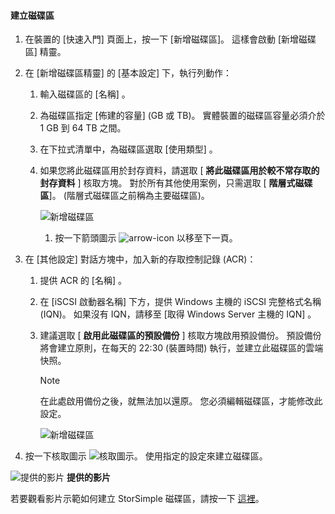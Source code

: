 <!--author=SharS last changed: 02/04/2016-->

#### <a name="to-create-a-volume"></a>建立磁碟區
1. 在裝置的 [快速入門] 頁面上，按一下 [新增磁碟區]。 這樣會啟動 [新增磁碟區] 精靈。
2. 在 [新增磁碟區精靈] 的 [基本設定] 下，執行列動作：
   
   1. 輸入磁碟區的 [名稱]  。
   2. 為磁碟區指定 [佈建的容量]  (GB 或 TB)。 實體裝置的磁碟區容量必須介於 1 GB 到 64 TB 之間。
   3. 在下拉式清單中，為磁碟區選取 [使用類型]  。 
   4. 如果您將此磁碟區用於封存資料，請選取 [ **將此磁碟區用於較不常存取的封存資料** ] 核取方塊。 對於所有其他使用案例，只需選取 [ **階層式磁碟區**]。 (階層式磁碟區之前稱為主要磁碟區)。
      
        ![新增磁碟區](./media/storsimple-create-volume/ScreenshotUpdate1VolumeFlow.png)
      
      1. 按一下箭頭圖示  ![arrow-icon](./media/storsimple-create-volume/HCS_ArrowIcon-include.png) 以移至下一頁。
3. 在 [其他設定]  對話方塊中，加入新的存取控制記錄 (ACR)：
   
   1. 提供 ACR 的 [名稱]  。
   2. 在 [iSCSI 啟動器名稱] 下方，提供 Windows 主機的 iSCSI 完整格式名稱 (IQN)。 如果沒有 IQN，請移至 [取得 Windows Server 主機的 IQN] [](#get-the-iqn-of-a-windows-server-host)。
   3. 建議選取 [ **啟用此磁碟區的預設備份** ] 核取方塊啟用預設備份。 預設備份將會建立原則，在每天的 22:30 (裝置時間) 執行，並建立此磁碟區的雲端快照。
      
      > [!NOTE]
      > 在此處啟用備份之後，就無法加以還原。 您必須編輯磁碟區，才能修改此設定。
      > 
      > 
      
        ![新增磁碟區](./media/storsimple-create-volume/AddVolume2-include.png)
4. 按一下核取圖示  ![核取圖示](./media/storsimple-create-volume/HCS_CheckIcon-include.png)。 使用指定的設定來建立磁碟區。

![提供的影片](./media/storsimple-create-volume/Video_icon.png) **提供的影片**

若要觀看影片示範如何建立 StorSimple 磁碟區，請按一下 [這裡](https://azure.microsoft.com/documentation/videos/create-a-storsimple-volume/)。

